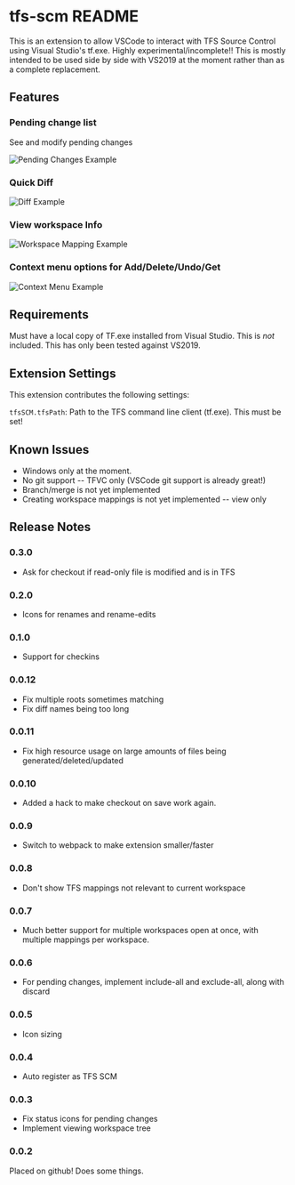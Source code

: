 # tfs-scm README

This is an extension to allow VSCode to interact with TFS Source Control using Visual Studio's tf.exe. Highly experimental/incomplete!! This is mostly intended to be used side by side with VS2019 at the moment rather than as a complete replacement.

## Features

### Pending change list

See and modify pending changes

![Pending Changes Example](docs/pending-changes.png)

### Quick Diff

![Diff Example](docs/diff.png)

### View workspace Info

![Workspace Mapping Example](docs/workspace-mapping.png)

### Context menu options for Add/Delete/Undo/Get

![Context Menu Example](docs/context-menu.png)


## Requirements

Must have a local copy of TF.exe installed from Visual Studio. This is _not_ included. This has only been tested against VS2019.

## Extension Settings

This extension contributes the following settings:

`tfsSCM.tfsPath`: Path to the TFS command line client (tf.exe). This must be set!

## Known Issues

* Windows only at the moment.
* No git support -- TFVC only (VSCode git support is already great!)
* Branch/merge is not yet implemented
* Creating workspace mappings is not yet implemented -- view only

## Release Notes

### 0.3.0
* Ask for checkout if read-only file is modified and is in TFS

### 0.2.0
* Icons for renames and rename-edits

### 0.1.0
* Support for checkins

### 0.0.12
* Fix multiple roots sometimes matching
* Fix diff names being too long

### 0.0.11
* Fix high resource usage on large amounts of files being generated/deleted/updated

### 0.0.10
* Added a hack to make checkout on save work again.

### 0.0.9
* Switch to webpack to make extension smaller/faster

### 0.0.8
* Don't show TFS mappings not relevant to current workspace

### 0.0.7
* Much better support for multiple workspaces open at once, with multiple mappings per workspace.

### 0.0.6
* For pending changes, implement include-all and exclude-all, along with discard

### 0.0.5
* Icon sizing

### 0.0.4
* Auto register as TFS SCM

### 0.0.3

* Fix status icons for pending changes
* Implement viewing workspace tree

### 0.0.2

Placed on github! Does some things.
